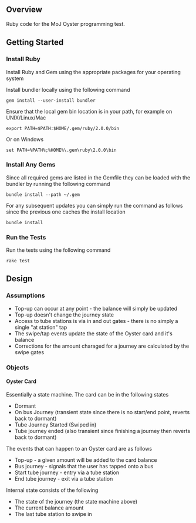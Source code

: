 ## Overview

Ruby code for the MoJ Oyster programming test.


## Getting Started

### Install Ruby 

Install Ruby and Gem using the appropriate packages for your operating system

Install bundler locally using the following command

```
gem install --user-install bundler
```

Ensure that the local gem bin location is in your path, for example on UNIX/Linux/Mac

```
export PATH=$PATH:$HOME/.gem/ruby/2.0.0/bin
```

Or on Windows

```
set PATH=%PATH%;%HOME%\.gem\ruby\2.0.0\bin
```

### Install Any Gems

Since all required gems are listed in the Gemfile they can be loaded with the bundler by running the following command

```
bundle install --path ~/.gem
```

For any subsequent updates you can simply run the command as follows since the previous one caches the install location

```
bundle install
```


### Run the Tests

Run the tests using the following command

```
rake test
```



## Design

### Assumptions

* Top-up can occur at any point - the balance will simply be updated
* Top-up doesn't change the journey state 
* Access to tube stations is via in and out gates - there is no simply a single "at station" tap 
* The swipe/tap events update the state of the Oyster card and it's balance
* Corrections for the amount charaged for a journey are calculated by the swipe gates


### Objects


#### Oyster Card

Essentially a state machine.  The card can be in the following states

* Dormant
* On bus Journey (transient state since there is no start/end point, reverts back to dormant)
* Tube Journey Started (Swiped in)
* Tube journey ended (also transient since finishing a journey then reverts back to dormant)

The events that can happen to an Oyster card are as follows

* Top-up - a given amount will be added to the card balance
* Bus journey - signals that the user has tapped onto a bus
* Start tube journey - entry via a tube station
* End tube journey - exit via a tube station

Internal state consists of the following

* The state of the journey (the state machine above)
* The current balance amount
* The last tube station to swipe in


